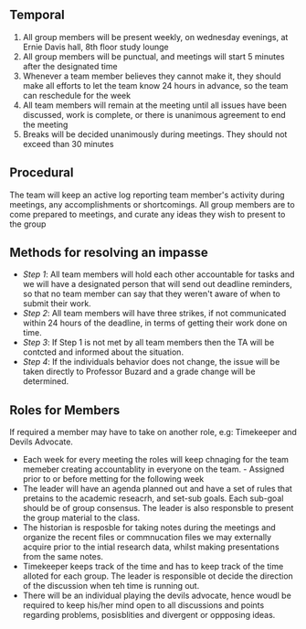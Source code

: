 ## Temporal
1. All group members will be present weekly, on wednesday evenings, at Ernie Davis hall, 8th floor study lounge
2. All group members will be punctual, and meetings will start 5 minutes after the designated time
3. Whenever a team member believes they cannot make it, they should make all efforts to let the team know 24 hours in advance, so the team can reschedule for the week
4. All team members will remain at the meeting until all issues have been discussed, work is complete, or there is unanimous agreement to end the meeting
5. Breaks will be decided unanimously during meetings. They should not exceed than 30 minutes

## Procedural

The team will keep an active log reporting team member's activity during meetings, any accomplishments or shortcomings.
All group members are to come prepared to meetings, and curate any ideas they wish to present to the group



## Methods for resolving an impasse
-  _Step 1_: All team members will hold each other accountable for tasks and we will have a designated person that will send out deadline reminders, so that no team member can say that they weren't aware of when to submit their work.
-  _Step 2_: All team members will have three strikes, if not communicated within 24 hours of the deadline, in terms of getting their work done on time.
- _Step 3_: If Step 1 is not met by all team members then the TA will be contcted and informed about the situation. 
- _Step 4_: If the individuals behavior does not change, the issue will be taken directly to Professor Buzard and a grade change will be determined. 

## Roles for Members
If required a member may have to take on another role, e.g: Timekeeper and Devils Advocate. 

- Each week for every meeting the roles will keep chnaging for the team memeber creating accountablity in everyone on the team.
        - Assigned prior to or before  metting for the following week
- The leader will have an agenda planned out and have a set of rules that pretains to the academic reseacrh, and set-sub goals. Each sub-goal should be of group consensus. The leader is also responsble to present the group material to the class.
- The historian is resposble for taking notes during the meetings and organize the recent files or commnucation files we may externally acquire prior to the intial research data, whilst making presentations from the same notes. 
- Timekeeper keeps track of the time and has to keep track of the time alloted for each group. The leader is responsible ot decide the direction of the discussion when teh time is running out.
- There will be an individual playing the devils advocate, hence woudl be required to keep his/her mind open to all discussions and points regarding problems, posisblities and divergent or oppposing ideas.
